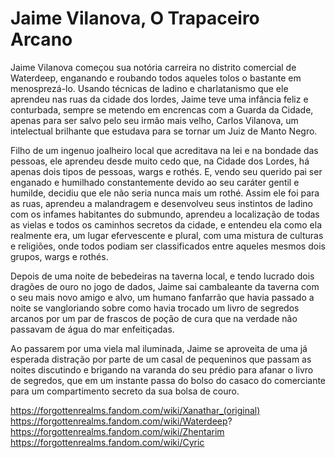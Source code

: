 # Jaime Vilanova, O Trapaceiro Arcano

Jaime Vilanova começou sua notória carreira no distrito comercial de Waterdeep, enganando e roubando todos aqueles tolos o bastante em menosprezá-lo. Usando técnicas de ladino e charlatanismo que ele aprendeu nas ruas da cidade dos lordes, Jaime teve uma infância feliz e conturbada, sempre se metendo em encrencas com a Guarda da Cidade, apenas para ser salvo pelo seu irmão mais velho, Carlos Vilanova, um intelectual brilhante que estudava para se tornar um Juiz de Manto Negro. 

Filho de um ingenuo joalheiro local que acreditava na lei e na bondade das pessoas, ele aprendeu desde muito cedo que, na Cidade dos Lordes, há apenas dois tipos de pessoas, wargs e rothés. E, vendo seu querido pai ser enganado e humilhado constantemente devido ao seu caráter gentil e humilde, decidiu que ele não seria nunca mais um rothé. Assim ele foi para as ruas, aprendeu a malandragem e desenvolveu seus instintos de ladino com os infames habitantes do submundo, aprendeu a localização de todas as vielas e todos os caminhos secretos da cidade, e entendeu ela como ela realmente era, um lugar efervescente e plural, com uma mistura de culturas e religiões, onde todos podiam ser classificados entre aqueles mesmos dois grupos, wargs e rothés.

Depois de uma noite de bebedeiras na taverna local, e tendo lucrado dois dragões de ouro no jogo de dados, Jaime sai cambaleante da taverna com o seu mais novo amigo e alvo, um humano fanfarrão que havia passado a noite se vangloriando sobre como havia trocado um livro de segredos arcanos por um par de frascos de poção de cura que na verdade não passavam de água do mar enfeitiçadas.

Ao passarem por uma viela mal iluminada, Jaime se aproveita de uma já esperada distração por parte de um casal de pequeninos que passam as noites discutindo e brigando na varanda do seu prédio para afanar o livro de segredos, que em um instante passa do bolso do casaco do comerciante para um compartimento secreto da sua bolsa de couro.

https://forgottenrealms.fandom.com/wiki/Xanathar_(original)
https://forgottenrealms.fandom.com/wiki/Waterdeep?
https://forgottenrealms.fandom.com/wiki/Zhentarim
https://forgottenrealms.fandom.com/wiki/Cyric
